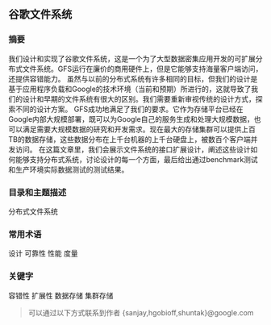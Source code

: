 ## 谷歌文件系统
### 摘要
我们设计和实现了谷歌文件系统，这是一个为了大型数据密集应用开发的可扩展分布式文件系统。GFS运行在廉价的商用硬件上，但是它能够支持海量客户端访问，还提供容错能力。
虽然与以前的分布式系统有许多相同的目标，但我们的设计是基于应用程序负载和Google的技术环境（当前和预期）所进行的，这就导致了我们的设计和早期的文件系统有很大的区别。我们需要重新审视传统的设计方式，探索不同的设计方案。
GFS成功地满足了我们的要求。它作为存储平台已经在Google内部大规模部署，既可以为Google自己的服务生成和处理大规模数据，也可以满足需要大规模数据的研究和开发需求。现在最大的存储集群可以提供上百TB的数据存储，这些数据分布在上千台机器的上千台硬盘上，被数百个客户端并发访问。
在这篇文章里，我们会展示文件系统的接口扩展设计，阐述这些设计如何能够支持分布式系统，讨论设计的每一个方面，最后给出通过benchmark测试和生产环境实际数据测试的测试结果。
### 目录和主题描述
分布式文件系统
### 常用术语
设计 可靠性 性能 度量
### 关键字
容错性 扩展性 数据存储 集群存储
> 可以通过以下方式联系到作者 {sanjay,hgobioff,shuntak}@google.com 